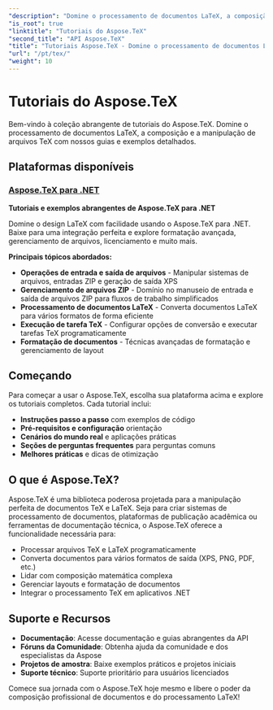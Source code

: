 ```yaml
---
"description": "Domine o processamento de documentos LaTeX, a composição e a manipulação de arquivos TeX com tutoriais abrangentes do Aspose.TeX. Aprenda técnicas de manipulação, formatação e conversão de arquivos."
"is_root": true
"linktitle": "Tutoriais do Aspose.TeX"
"second_title": "API Aspose.TeX"
"title": "Tutoriais Aspose.TeX - Domine o processamento de documentos LaTeX"
"url": "/pt/tex/"
"weight": 10
---
```


# Tutoriais do Aspose.TeX

Bem-vindo à coleção abrangente de tutoriais do Aspose.TeX. Domine o processamento de documentos LaTeX, a composição e a manipulação de arquivos TeX com nossos guias e exemplos detalhados.

## Plataformas disponíveis

### [Aspose.TeX para .NET](./net/)
**Tutoriais e exemplos abrangentes de Aspose.TeX para .NET**

Domine o design LaTeX com facilidade usando o Aspose.TeX para .NET. Baixe para uma integração perfeita e explore formatação avançada, gerenciamento de arquivos, licenciamento e muito mais.

**Principais tópicos abordados:**
- **Operações de entrada e saída de arquivos** - Manipular sistemas de arquivos, entradas ZIP e geração de saída XPS
- **Gerenciamento de arquivos ZIP** - Domínio no manuseio de entrada e saída de arquivos ZIP para fluxos de trabalho simplificados
- **Processamento de documentos LaTeX** - Converta documentos LaTeX para vários formatos de forma eficiente
- **Execução de tarefa TeX** - Configurar opções de conversão e executar tarefas TeX programaticamente
- **Formatação de documentos** - Técnicas avançadas de formatação e gerenciamento de layout

## Começando

Para começar a usar o Aspose.TeX, escolha sua plataforma acima e explore os tutoriais completos. Cada tutorial inclui:

- **Instruções passo a passo** com exemplos de código
- **Pré-requisitos e configuração** orientação
- **Cenários do mundo real** e aplicações práticas
- **Seções de perguntas frequentes** para perguntas comuns
- **Melhores práticas** e dicas de otimização

## O que é Aspose.TeX?

Aspose.TeX é uma biblioteca poderosa projetada para a manipulação perfeita de documentos TeX e LaTeX. Seja para criar sistemas de processamento de documentos, plataformas de publicação acadêmica ou ferramentas de documentação técnica, o Aspose.TeX oferece a funcionalidade necessária para:

- Processar arquivos TeX e LaTeX programaticamente
- Converta documentos para vários formatos de saída (XPS, PNG, PDF, etc.)
- Lidar com composição matemática complexa
- Gerenciar layouts e formatação de documentos
- Integrar o processamento TeX em aplicativos .NET

## Suporte e Recursos

- **Documentação**: Acesse documentação e guias abrangentes da API
- **Fóruns da Comunidade**: Obtenha ajuda da comunidade e dos especialistas da Aspose
- **Projetos de amostra**: Baixe exemplos práticos e projetos iniciais
- **Suporte técnico**: Suporte prioritário para usuários licenciados

Comece sua jornada com o Aspose.TeX hoje mesmo e libere o poder da composição profissional de documentos e do processamento LaTeX!